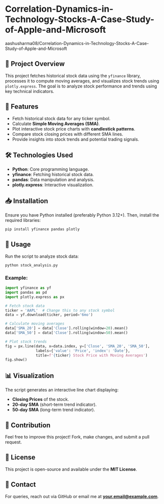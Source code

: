 # Correlation-Dynamics-in-Technology-Stocks-A-Case-Study-of-Apple-and-Microsoft
aashusharma08/Correlation-Dynamics-in-Technology-Stocks-A-Case-Study-of-Apple-and-Microsoft

## 📌 Project Overview
This project fetches historical stock data using the `yfinance` library, processes it to compute moving averages, and visualizes stock trends using `plotly.express`. The goal is to analyze stock performance and trends using key technical indicators.

## 📂 Features
- Fetch historical stock data for any ticker symbol.
- Calculate **Simple Moving Averages (SMA)**.
- Plot interactive stock price charts with **candlestick patterns**.
- Compare stock closing prices with different SMA lines.
- Provide insights into stock trends and potential trading signals.

## 🛠️ Technologies Used
- **Python**: Core programming language.
- **yfinance**: Fetching historical stock data.
- **pandas**: Data manipulation and analysis.
- **plotly.express**: Interactive visualization.

## 📥 Installation
Ensure you have Python installed (preferably Python 3.12+). Then, install the required libraries:
```bash
pip install yfinance pandas plotly
```

## 📌 Usage
Run the script to analyze stock data:
```bash
python stock_analysis.py
```

### Example:
```python
import yfinance as yf
import pandas as pd
import plotly.express as px

# Fetch stock data
ticker = 'AAPL'  # Change this to any stock symbol
data = yf.download(ticker, period='6mo')

# Calculate moving averages
data['SMA_20'] = data['Close'].rolling(window=20).mean()
data['SMA_50'] = data['Close'].rolling(window=50).mean()

# Plot stock trends
fig = px.line(data, x=data.index, y=['Close', 'SMA_20', 'SMA_50'],
              labels={'value': 'Price', 'index': 'Date'},
              title=f'{ticker} Stock Price with Moving Averages')
fig.show()
```

## 📊 Visualization
The script generates an interactive line chart displaying:
- **Closing Prices** of the stock.
- **20-day SMA** (short-term trend indicator).
- **50-day SMA** (long-term trend indicator).

## 📌 Contribution
Feel free to improve this project! Fork, make changes, and submit a pull request.

## 📜 License
This project is open-source and available under the **MIT License**.

## 📧 Contact
For queries, reach out via GitHub or email me at **your.email@example.com**.

